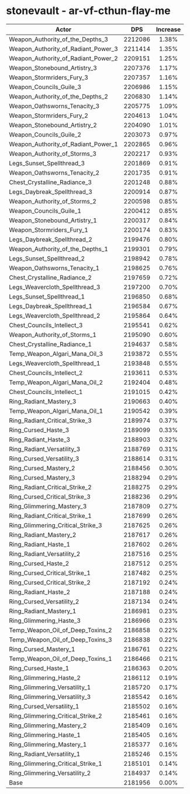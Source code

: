 # stonevault - ar-vf-cthun-flay-me
| Actor | DPS | Increase |
|---|:---:|:---:|
|Weapon_Authority_of_the_Depths_3|2212086|1.38%|
|Weapon_Authority_of_Radiant_Power_3|2211414|1.35%|
|Weapon_Authority_of_Radiant_Power_2|2209151|1.25%|
|Weapon_Stonebound_Artistry_3|2207376|1.17%|
|Weapon_Stormriders_Fury_3|2207357|1.16%|
|Weapon_Councils_Guile_3|2206986|1.15%|
|Weapon_Authority_of_the_Depths_2|2206830|1.14%|
|Weapon_Oathsworns_Tenacity_3|2205775|1.09%|
|Weapon_Stormriders_Fury_2|2204613|1.04%|
|Weapon_Stonebound_Artistry_2|2204090|1.01%|
|Weapon_Councils_Guile_2|2203073|0.97%|
|Weapon_Authority_of_Radiant_Power_1|2202865|0.96%|
|Weapon_Authority_of_Storms_3|2202217|0.93%|
|Legs_Sunset_Spellthread_3|2201869|0.91%|
|Weapon_Oathsworns_Tenacity_2|2201735|0.91%|
|Chest_Crystalline_Radiance_3|2201248|0.88%|
|Legs_Daybreak_Spellthread_3|2200914|0.87%|
|Weapon_Authority_of_Storms_2|2200598|0.85%|
|Weapon_Councils_Guile_1|2200412|0.85%|
|Weapon_Stonebound_Artistry_1|2200317|0.84%|
|Weapon_Stormriders_Fury_1|2200174|0.83%|
|Legs_Daybreak_Spellthread_2|2199476|0.80%|
|Weapon_Authority_of_the_Depths_1|2199301|0.79%|
|Legs_Sunset_Spellthread_2|2198942|0.78%|
|Weapon_Oathsworns_Tenacity_1|2198625|0.76%|
|Chest_Crystalline_Radiance_2|2197659|0.72%|
|Legs_Weavercloth_Spellthread_3|2197200|0.70%|
|Legs_Sunset_Spellthread_1|2196850|0.68%|
|Legs_Daybreak_Spellthread_1|2196584|0.67%|
|Legs_Weavercloth_Spellthread_2|2195864|0.64%|
|Chest_Councils_Intellect_3|2195541|0.62%|
|Weapon_Authority_of_Storms_1|2195090|0.60%|
|Chest_Crystalline_Radiance_1|2194637|0.58%|
|Temp_Weapon_Algari_Mana_Oil_3|2193872|0.55%|
|Legs_Weavercloth_Spellthread_1|2193848|0.55%|
|Chest_Councils_Intellect_2|2193611|0.53%|
|Temp_Weapon_Algari_Mana_Oil_2|2192404|0.48%|
|Chest_Councils_Intellect_1|2191015|0.42%|
|Ring_Radiant_Mastery_3|2190663|0.40%|
|Temp_Weapon_Algari_Mana_Oil_1|2190542|0.39%|
|Ring_Radiant_Critical_Strike_3|2189974|0.37%|
|Ring_Cursed_Haste_3|2189099|0.33%|
|Ring_Radiant_Haste_3|2188903|0.32%|
|Ring_Radiant_Versatility_3|2188769|0.31%|
|Ring_Cursed_Versatility_3|2188614|0.31%|
|Ring_Cursed_Mastery_2|2188456|0.30%|
|Ring_Cursed_Mastery_3|2188294|0.29%|
|Ring_Radiant_Critical_Strike_2|2188275|0.29%|
|Ring_Cursed_Critical_Strike_3|2188236|0.29%|
|Ring_Glimmering_Mastery_3|2187809|0.27%|
|Ring_Radiant_Critical_Strike_1|2187699|0.26%|
|Ring_Glimmering_Critical_Strike_3|2187625|0.26%|
|Ring_Radiant_Mastery_2|2187617|0.26%|
|Ring_Radiant_Haste_1|2187602|0.26%|
|Ring_Radiant_Versatility_2|2187516|0.25%|
|Ring_Cursed_Haste_2|2187512|0.25%|
|Ring_Cursed_Critical_Strike_1|2187482|0.25%|
|Ring_Cursed_Critical_Strike_2|2187192|0.24%|
|Ring_Radiant_Haste_2|2187188|0.24%|
|Ring_Cursed_Versatility_2|2187134|0.24%|
|Ring_Radiant_Mastery_1|2186981|0.23%|
|Ring_Glimmering_Haste_3|2186966|0.23%|
|Temp_Weapon_Oil_of_Deep_Toxins_2|2186858|0.22%|
|Temp_Weapon_Oil_of_Deep_Toxins_3|2186838|0.22%|
|Ring_Cursed_Mastery_1|2186761|0.22%|
|Temp_Weapon_Oil_of_Deep_Toxins_1|2186466|0.21%|
|Ring_Cursed_Haste_1|2186363|0.20%|
|Ring_Glimmering_Haste_2|2186112|0.19%|
|Ring_Glimmering_Versatility_1|2185720|0.17%|
|Ring_Glimmering_Versatility_3|2185542|0.16%|
|Ring_Cursed_Versatility_1|2185502|0.16%|
|Ring_Glimmering_Critical_Strike_2|2185461|0.16%|
|Ring_Glimmering_Mastery_2|2185409|0.16%|
|Ring_Glimmering_Haste_1|2185405|0.16%|
|Ring_Glimmering_Mastery_1|2185377|0.16%|
|Ring_Radiant_Versatility_1|2185246|0.15%|
|Ring_Glimmering_Critical_Strike_1|2185101|0.14%|
|Ring_Glimmering_Versatility_2|2184937|0.14%|
|Base|2181956|0.00%|
